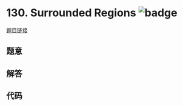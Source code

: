 # 130. Surrounded Regions ![badge](https://img.shields.io/badge/-medium-yellow?style=flat-square)

[题目链接](https://leetcode.com/problems/surrounded-regions)

## 题意

## 解答

## 代码

